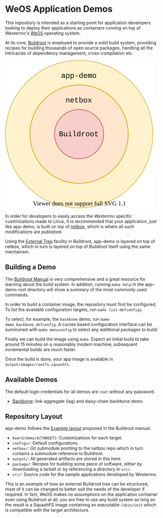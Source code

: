 WeOS Application Demos
======================

This repository is intended as a starting point for application
developers looking to deploy their applications as containers running
on top of Westermo's [WeOS](https://www.westermo.com/solutions/weos)
operating system.

At its core, [Buildroot](https://buildroot.org) is employed to provide
a solid build system, providing recipes for building thousands of open
source packages, handling all the intricacies of dependency
management, cross-compilation etc.

![Buildroot External Trees](doc/externals.svg)

In order for developers to easily access the Westermo specific
custimizations made to Linux, it is recommended that your application,
just like app-demo, is built on top of
[netbox](https://github.com/westermo/netbox), which is where all such
modifications are published.

Using the [External
Tree](https://buildroot.org/downloads/manual/manual.html#outside-br-custom)
facility in Buildroot, app-demo is layered on top of netbox, which in
turn is layered on top of Buildroot itself using the same mechanism.


Building a Demo
---------------

The [Buildroot
Manual](https://buildroot.org/downloads/manual/manual.html) is very
comprehensive and a great resource for learning about the build
system. In addition, running `make help` in the app-demo root
directory will show a summary of the most commonly used commands.

In order to build a container image, the repository must first be
configured. To list the available configuration targets, run `make
list-defconfigs`.

To select, for example, the `backbone` demo, run `make
demo_backbone_defconfig`. A curses based configuration interface can
be summoned with `make menuconfig` to select any additional packages
to build.

Finally we can build the image using `make`. Expect an initial build
to take around 15 minutes on a reasonably modern machine; subsequent
incremental builds are much faster.

Once the build is done, your app image is available in
`output/images/rootfs.squashfs`.


Available Demos
---------------

The default login credentials for all demos are `root` without any
password.

- [Backbone](src/backbone/README.md): link-aggregate (lag) and daisy-chain backbone demo


Repository Layout
-----------------

app-demo follows the [Example
layout](https://buildroot.org/downloads/manual/manual.html#_example_layout)
proposed in the Buildroot manual.

- `board/demo/${TARGET}`: Customizations for each target.
- `configs/`: Default configurations.
- `netbox/`: Git submodule pointing to the netbox repo which in turn
  contains a submodule reference to Buildroot.
- `output/`: All generated artifacts are stored in this here.
- `package/`: Recipes for building some piece of software, either by
  downloading a tarball or by referencing a directory in `src/`.
- `src/`: Source code for the sample applications developed by
  Westermo.

This is an _example_ of how an external Buildroot tree can be
structured, most of it can be changed to better suit the needs of the
developer if required. In fact, WeOS makes no assumptions on the
application container even using Buildroot at all; you are free to use
any build system as long as the result is a SquashFS image containing
an executable `/sbin/init` which is compatible with the target
architecture.
